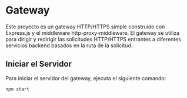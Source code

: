 # Gateway

Este proyecto es un gateway HTTP/HTTPS simple construido con Express.js y el middleware http-proxy-middleware. El gateway se utiliza para dirigir y redirigir las solicitudes HTTP/HTTPS entrantes a diferentes servicios backend basados en la ruta de la solicitud.

## Iniciar el Servidor

Para iniciar el servidor del gateway, ejecuta el siguiente comando:

```bash
npm start
